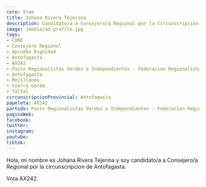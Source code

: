 ```yaml
---
core: true
title: Johana Rivera Tejerina
description: Candidato/a a Consejero/a Regional por la Circunscripción de Antofagasta
image: /media/ad-profile.jpg
tags:
- CORE
- Consejero Regional
- Apruebo Dignidad
- Antofagasta
- AX242
- Pacto Regionalistas Verdes e Independientes - Federacion Regionalista Verde Social - Independientes
- Antofagasta
- Mejillones
- Sierra Gorda
- Taltal
circunscripcionProvincial: Antofagasta
papeleta: AX242
partido: Pacto Regionalistas Verdes e Independientes - Federacion Regionalista Verde Social - Independientes
paginaWeb:
facebook:
twitter:
instagram:
youtube:
tiktok:
---
```

Hola, mi nombre es Johana Rivera Tejerina y soy candidato/a a Consejero/a Regional por la circunscripcion de Antofagasta.

Vota AX242.
